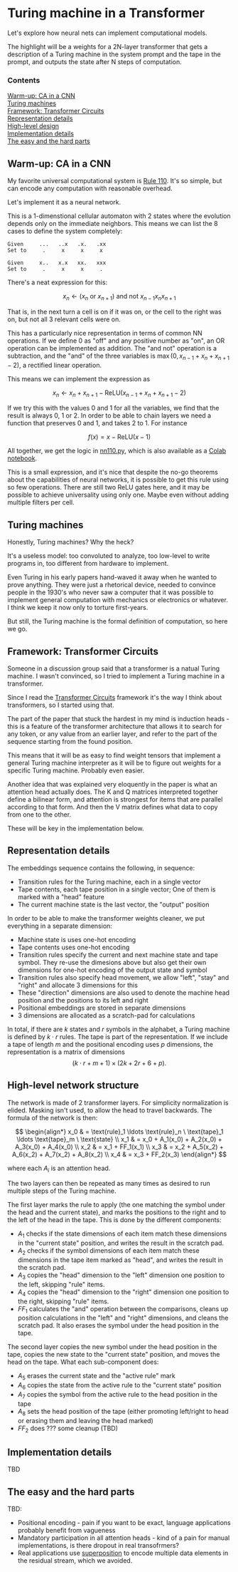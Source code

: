 # Turing machine in a Transformer

Let's explore how neural nets can implement computational models.

The highlight will be a weights for a 2N-layer transformer that gets a
description of a Turing machine in the system prompt and the tape in
the prompt, and outputs the state after N steps of computation.

### Contents
[Warm-up: CA in a CNN](#warm-up-ca-in-a-cnn)<br/>
[Turing machines](#turing-machines)<br/>
[Framework: Transformer Circuits](#framework-transformer-circuits)<br/>
[Representation details](#representation-details)<br/>
[High-level design](#high-level-network-structure)<br/>
[Implementation details](#implementation-details)<br/>
[The easy and the hard parts](#the-easy-and-the-hard-parts)

## Warm-up: CA in a CNN

My favorite universal computational system is
[Rule 110](https://en.wikipedia.org/wiki/Rule_110).
It's so simple, but can encode any computation with reasonable overhead.

Let's implement it as a neural network.

This is a 1-dimenstional cellular automaton with 2 states where the evolution
depends only on the immediate neighbors. This means we can list the 8 cases
to define the system completely:

    Given     ...   ..x   .x.   .xx
    Set to     .     x     x     x

    Given     x..   x.x   xx.   xxx
    Set to     .     x     x     .

There's a neat expression for this:

$$ x_{n} \leftarrow (x_{n} \text{ or } x_{n+1}) \text{ and not } x_{n-1} x_{n} x_{n+1} $$

That is, in the next turn a cell is on if it was on, or the cell to the right
was on, but not all 3 relevant cells were on.

This has a particularly nice representation in terms of common NN operations.
If we define 0 as "off" and any positive number as "on", an OR operation can
be implemented as addition. The "and not" operation is a subtraction, and
the "and" of the three variables is $\max(0, x_{n-1} + x_{n} + x_{n+1} - 2)$, a
rectified linear operation.

This means we can implement the expression as

$$ x_{n} \leftarrow x_{n} + x_{n+1} - \text{ReLU}(x_{n-1} + x_{n} + x_{n+1} - 2) $$

If we try this with the values 0 and 1 for all the variables, we find that
the result is always 0, 1 or 2. In order to be able to chain layers we need
a function that preserves 0 and 1, and takes 2 to 1. For instance

$$ f(x) = x - \text{ReLU}(x - 1) $$

All together, we get the logic in [nn110.py](nn110.py), which is also available
as a [Colab notebook](https://colab.research.google.com/drive/1RqB2T5sJD_8RGIkJTHL3AY0-D04WNH21).

This is a small expression, and it's nice that despite the no-go theorems
about the capabilities of neural networks, it is possible to get this rule
using so few operations. There are still two ReLU gates here, and it may be
possible to achieve universality using only one. Maybe even without adding
multiple filters per cell.

## Turing machines

Honestly, Turing machines? Why the heck?

It's a useless model: too convoluted to analyze, too low-level
to write programs in, too different from hardware to implement.

Even Turing in his early papers hand-waved it away when he wanted to prove
anything. They were just a rhetorical device, needed to convince people
in the 1930's who never saw a computer that it was possible to implement
general computation with mechanics or electronics or whatever. I think we
keep it now only to torture first-years.

But still, the Turing machine is the formal definition of computation, so
here we go.

## Framework: Transformer Circuits

Someone in a discussion group said that a transformer is a natual Turing
machine. I wasn't convinced, so I tried to implement a Turing machine in
a transformer.

Since I read the
[Transformer Circuits](https://transformer-circuits.pub/2021/framework/)
framework it's the way I think about transformers, so I started using that.

The part of the paper that stuck the hardest in my mind is induction heads -
this is a feature of the transformer architecture that allows it to search
for any token, or any value from an earlier layer, and refer to the part of
the sequence starting from the found position.

This means that it will be as easy to find weight tensors that implement a
general Turing machine interpreter as it will be to figure out weights for
a specific Turing machine. Probably even easier.

Another idea that was explained very eloquently in the paper is what an
attention head actually does. The K and Q matrices interpreted together
define a bilinear form, and attention is strongest for items that are
parallel according to that form. And then the V matrix defines what data
to copy from one to the other.

These will be key in the implementation below.

## Representation details

The embeddings sequence contains the following, in sequence:
* Transition rules for the Turing machine, each in a single vector
* Tape contents, each tape position in a single vector; One of them is
    marked with a "head" feature
* The current machine state is the last vector, the "output" position

In order to be able to make the transformer weights cleaner, we put everything
in a separate dimension:
* Machine state is uses one-hot encoding
* Tape contents uses one-hot encoding
* Transition rules specify the current and next machine state and tape symbol.
    They re-use the dimesions above but also get their own dimensions for
    one-hot encoding of the output state and symbol
* Transition rules also specify head movement, we allow "left", "stay" and
    "right" and allocate 3 dimensions for this
* These "direction" dimensions are also used to denote the machine head position
    and the positions to its left and right
* Positional embeddings are stored in separate dimensions
* 3 dimensions are allocated as a scratch-pad for calculations

In total, if there are $k$ states and $r$ symbols in the alphabet, a Turing
machine is defined by $k \cdot r$ rules. The tape is part of the representation.
If we include a tape of length $m$ and the positional encoding uses $p$
dimensions, the representation is a matrix of dimensions
$$ (k \cdot r + m + 1) \times (2k + 2r + 6 + p). $$

## High-level network structure

The network is made of 2 transformer layers. For simplicity normalization
is elided. Masking isn't used, to allow the head to travel backwards.
The formula of the network is then:

$$
\begin{align*}
x_0 & = \text{rule}_1 \ldots \text{rule}_n \ \text{tape}_1 \ldots \text{tape}_m \ \text{state} \\
x_1 & = x_0 + A_1(x_0) + A_2(x_0) + A_3(x_0) + A_4(x_0) \\
x_2 & = x_1 + FF_1(x_1) \\
x_3 & = x_2 + A_5(x_2) + A_6(x_2) + A_7(x_2) + A_8(x_2) \\
x_4 & = x_3 + FF_2(x_3)
\end{align*}
$$

where each $A_i$ is an attention head.

The two layers can then be repeated as many times as desired to run multiple
steps of the Turing machine.

The first layer marks the rule to apply (the one matching the symbol under
the head and the current state), and marks the positions to the right and
to the left of the head in the tape. This is done by the different components:
* $A_1$ checks if the state dimensions of each item match these dimensions
    in the "current state" position, and writes the result in the scratch pad.
* $A_2$ checks if the symbol dimensions of each item match these dimensions
    in the tape item marked as "head", and writes the result in the scratch pad.
* $A_3$ copies the "head" dimension to the "left" dimension one position to the
    left, skipping "rule" items.
* $A_4$ copies the "head" dimension to the "right" dimension one position to the
    right, skipping "rule" items.
* $FF_1$ calculates the "and" operation between the comparisons, cleans up
    position calculations in the "left" and "right" dimensions, and cleans the
    scratch pad. It also erases the symbol under the head position in the tape.

The second layer copies the new symbol under the head position in the tape,
copies the new state to the "current state" position, and moves the head on
the tape. What each sub-component does:
* $A_5$ erases the current state and the "active rule" mark
* $A_6$ copies the state from the active rule to the "current state" position
* $A_7$ copies the symbol from the active rule to the head position in the tape
* $A_8$ sets the head position of the tape (either promoting left/right to head
    or erasing them and leaving the head marked)
* $FF_2$ does ??? some cleanup (TBD)

## Implementation details

TBD

## The easy and the hard parts

TBD:

* Positional encoding - pain if you want to be exact, language applications
    probably benefit from vagueness
* Mandatory participation in all attention heads - kind of a pain for manual
    implementations, is there dropout in real transofrmers?
* Real applications use
    [superposition](https://transformer-circuits.pub/2022/toy_model/index.html)
    to encode multiple data elements in the residual stream, which we avoided.
